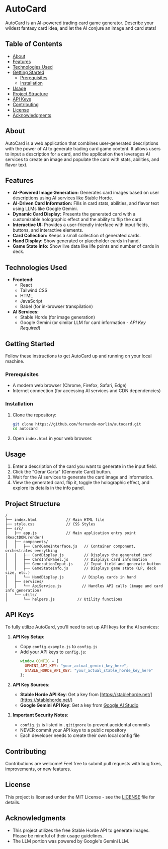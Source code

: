 # AutoCard

AutoCard is an AI-powered trading card game generator. Describe your wildest fantasy card idea, and let the AI conjure an image and card stats!

## Table of Contents

*   [About](#about)
*   [Features](#features)
*   [Technologies Used](#technologies-used)
*   [Getting Started](#getting-started)
    *   [Prerequisites](#prerequisites)
    *   [Installation](#installation)
*   [Usage](#usage)
*   [Project Structure](#project-structure)
*   [API Keys](#api-keys)
*   [Contributing](#contributing)
*   [License](#license)
*   [Acknowledgments](#acknowledgments)

## About

AutoCard is a web application that combines user-generated descriptions with the power of AI to generate trading card game content. It allows users to input a description for a card, and the application then leverages AI services to create an image and populate the card with stats, abilities, and flavor text.

## Features

*   **AI-Powered Image Generation:** Generates card images based on user descriptions using AI services like Stable Horde.
*   **AI-Driven Card Information:** Fills in card stats, abilities, and flavor text using LLMs like Google Gemini.
*   **Dynamic Card Display:** Presents the generated card with a customizable holographic effect and the ability to flip the card.
*   **Interactive UI:** Provides a user-friendly interface with input fields, buttons, and interactive elements.
*   **Card Collection:** Keeps a small collection of generated cards.
*   **Hand Display:** Show generated or placeholder cards in hand.
*   **Game State Info:** Show live data like life points and number of cards in deck.

## Technologies Used

*   **Frontend:**
    *   React
    *   Tailwind CSS
    *   HTML
    *   JavaScript
    *   Babel (for in-browser transpilation)
*   **AI Services:**
    *   Stable Horde (for image generation)
    *   Google Gemini (or similar LLM for card information - _API Key Required_)

## Getting Started

Follow these instructions to get AutoCard up and running on your local machine.

### Prerequisites

*   A modern web browser (Chrome, Firefox, Safari, Edge)
*   Internet connection (for accessing AI services and CDN dependencies)

### Installation

1.  Clone the repository:

    ```bash
    git clone https://github.com/fernando-morlin/autocard.git
    cd autocard
    ```

2.  Open `index.html` in your web browser.

## Usage

1.  Enter a description of the card you want to generate in the input field.
2.  Click the "Gerar Carta" (Generate Card) button.
3.  Wait for the AI services to generate the card image and information.
4.  View the generated card, flip it, toggle the holographic effect, and explore its details in the info panel.

## Project Structure

```
/
├── index.html             // Main HTML file
├── style.css              // CSS Styles
├── src/
│   ├── app.js             // Main application entry point (ReactDOM.render)
│   ├── components/
│   │   ├── CardGameInterface.js   // Container component, orchestrates everything
│   │   ├── CardDisplay.js         // Displays the generated card
│   │   ├── CardInfoPanel.js       // Displays card information
│   │   ├── GenerationInput.js     // Input field and generate button
│   │   ├── GameStateInfo.js       // Displays game state (LP, deck size, etc.)
│   │   └── HandDisplay.js        // Display cards in hand
│   ├── services/
│   │   └── ApiService.js         // Handles API calls (image and card info generation)
│   └── utils/
│       └── helpers.js          // Utility functions
```

## API Keys

To fully utilize AutoCard, you'll need to set up API keys for the AI services:

1. **API Key Setup**:
   - Copy `config.example.js` to `config.js`
   - Add your API keys to `config.js`:
     ```javascript
     window.CONFIG = {
       GEMINI_API_KEY: "your_actual_gemini_key_here",
       STABLE_HORDE_API_KEY: "your_actual_stable_horde_key_here"
     };
     ```

2. **API Key Sources**:
   - **Stable Horde API Key**: Get a key from [https://stablehorde.net/](https://stablehorde.net/)
   - **Google Gemini API Key**: Get a key from [Google AI Studio](https://aistudio.google.com/)

3. **Important Security Notes**:
   - `config.js` is listed in `.gitignore` to prevent accidental commits
   - NEVER commit your API keys to a public repository
   - Each developer needs to create their own local config file

## Contributing

Contributions are welcome! Feel free to submit pull requests with bug fixes, improvements, or new features.

## License

This project is licensed under the MIT License - see the [LICENSE](LICENSE) file for details.

## Acknowledgments

*   This project utilizes the free Stable Horde API to generate images.  Please be mindful of their usage guidelines.
*   The LLM portion was powered by Google's Gemini LLM.
